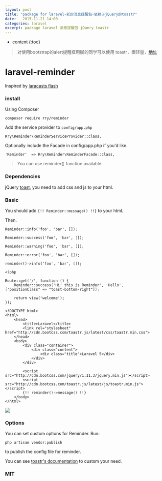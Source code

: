 ```yaml
---
layout: post
title: "package for laravel-新的消息提醒包-依赖于jQuery的toastr"
date:   2015-11-21 14:00
categories: laravel
excerpt: package laravel 消息提醒包 jQuery toastr
---
```


* content
{:toc}

> 对使用bootstrap的alert提醒框用腻的同学可以使用 toastr，很轻量，[地址](https://github.com/RryLee/laravel-reminder)

# laravel-reminder

Inspired by [laracasts flash](https://github.com/laracasts/flash)

### install

Using Composer

    composer require rry/reminder

Add the service provider to `config/app.php`

    Rry\Reminder\ReminderServiceProvider::class,

Optionally include the Facade in config/app.php if you'd like.

    'Reminder'  => Rry\Reminder\ReminderFacade::class,

> You can use reminder() function available.

### Dependencies

jQuery [toast](https://github.com/CodeSeven/toastr), you need to add css and js to your html.

### Basic

You should add `{!! Reminder::message() !!}` to your html.

Then.

    Reminder::info('foo', 'bar', []);

    Reminder::success('foo', 'bar', []);

    Reminder::warning('foo', 'bar', []);

    Reminder::error('foo', 'bar', []);

    reminder()->info('foo', 'bar', []);

    <?php
    
    Route::get('/', function () {
        Reminder::success('Hi! this is Reminder', 'Hello', ["positionClass" => "toast-bottom-right"]);
    
        return view('welcome');
    });

    <!DOCTYPE html>
    <html>
        <head>
            <title>Laravel</title>
            <link rel="stylesheet" href="http://cdn.bootcss.com/toastr.js/latest/css/toastr.min.css">
        </head>
        <body>
            <div class="container">
                <div class="content">
                    <div class="title">Laravel 5</div>
                </div>
            </div>
    
            <script src="http://cdn.bootcss.com/jquery/1.11.3/jquery.min.js"></script>
            <script src="http://cdn.bootcss.com/toastr.js/latest/js/toastr.min.js"></script>
            {!! reminder()->message() !!}
        </body>
    </html>

![](http://ww3.sinaimg.cn/mw690/baa3278fgw1ey7ky56nbgj20n60fuaav.jpg)

### Options

You can set custom options for Reminder. Run:

    php artisan vendor:publish

to publish the config file for reminder.

You can see [toastr's documentation](http://codeseven.github.io/toastr/demo.html) to custom your need.

### MIT
